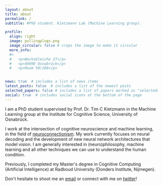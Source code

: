 ```yaml
---
layout: about
title: about
permalink: /
subtitle: #PhD student. Kietzmann Lab (Machine Learning group). 

profile:
  align: right
  image: pullingplugs.png
  image_circular: false # crops the image to make it circular
  more_info: 
  #>
  #   <p>Wachsbleiche 27</p>
  #   <p>49090 Osnabrück</p>
  #   <p>Room 50/108</p>
    

news: true  # includes a list of news items
latest_posts: false  # includes a list of the newest posts
selected_papers: false # includes a list of papers marked as "selected={true}"
social: true  # includes social icons at the bottom of the page
---
```



I am a PhD student supervised by Prof. Dr. Tim C Kietzmann in the Machine Learning group at the Institute for Cognitive Science, University of Osnabrück. 

I work at the intersection of cognitive neuroscience and machine learning, in the field of [neuroconnectionism](https://www.nature.com/articles/s41583-023-00705-w). My work currently focuses on neural decoding and the development of new neural network architectures that model vision. I am generally interested in (neuro)philosophy, machine learning and all other techniques we can use to understand the human condition. 

  Previously, I completed my Master's degree in Cognitive Computing (Artificial Intelligence) at Radboud University (Donders Institute, Nijmegen). 

  Don't hesitate to shoot me an [email](mailto:vbosch@uos.de) or connect with me on [twitter](https://twitter.com/__init_self)!
